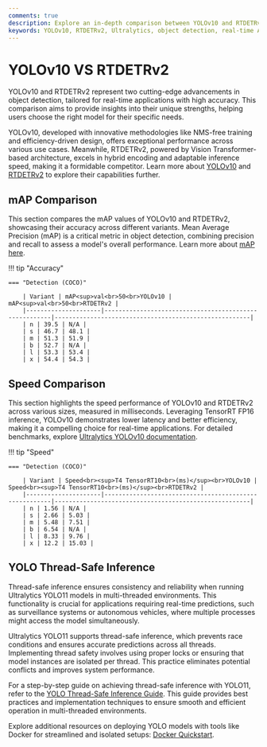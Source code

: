 ```yaml
---
comments: true
description: Explore an in-depth comparison between YOLOv10 and RTDETRv2, examining their performance, efficiency, and capabilities in real-time object detection. Discover how these cutting-edge models excel in computer vision tasks, with applications in edge AI and real-time AI solutions.
keywords: YOLOv10, RTDETRv2, Ultralytics, object detection, real-time AI, edge AI, computer vision, model comparison, AI performance, YOLO models
---
```


# YOLOv10 VS RTDETRv2

YOLOv10 and RTDETRv2 represent two cutting-edge advancements in object detection, tailored for real-time applications with high accuracy. This comparison aims to provide insights into their unique strengths, helping users choose the right model for their specific needs.

YOLOv10, developed with innovative methodologies like NMS-free training and efficiency-driven design, offers exceptional performance across various use cases. Meanwhile, RTDETRv2, powered by Vision Transformer-based architecture, excels in hybrid encoding and adaptable inference speed, making it a formidable competitor. Learn more about [YOLOv10](https://docs.ultralytics.com/models/yolov10/) and [RTDETRv2](https://docs.ultralytics.com/reference/models/rtdetr/model/) to explore their capabilities further.


## mAP Comparison

This section compares the mAP values of YOLOv10 and RTDETRv2, showcasing their accuracy across different variants. Mean Average Precision (mAP) is a critical metric in object detection, combining precision and recall to assess a model's overall performance. Learn more about [mAP here](https://www.ultralytics.com/glossary/mean-average-precision-map).


!!! tip "Accuracy"

	=== "Detection (COCO)"

		| Variant | mAP<sup>val<br>50<br>YOLOv10 | mAP<sup>val<br>50<br>RTDETRv2 |
		|---------------------|-------------------------------------------------------|-------------------------------------------------------|
		| n | 39.5 | N/A |
		| s | 46.7 | 48.1 |
		| m | 51.3 | 51.9 |
		| b | 52.7 | N/A |
		| l | 53.3 | 53.4 |
		| x | 54.4 | 54.3 |
		

## Speed Comparison

This section highlights the speed performance of YOLOv10 and RTDETRv2 across various sizes, measured in milliseconds. Leveraging TensorRT FP16 inference, YOLOv10 demonstrates lower latency and better efficiency, making it a compelling choice for real-time applications. For detailed benchmarks, explore [Ultralytics YOLOv10 documentation](https://docs.ultralytics.com/models/yolov10/).


!!! tip "Speed"

	=== "Detection (COCO)"

		| Variant | Speed<br><sup>T4 TensorRT10<br>(ms)</sup><br>YOLOv10 | Speed<br><sup>T4 TensorRT10<br>(ms)</sup><br>RTDETRv2 |
		|---------------------|-------------------------------------------------------|-------------------------------------------------------|
		| n | 1.56 | N/A |
		| s | 2.66 | 5.03 |
		| m | 5.48 | 7.51 |
		| b | 6.54 | N/A |
		| l | 8.33 | 9.76 |
		| x | 12.2 | 15.03 |

## YOLO Thread-Safe Inference

Thread-safe inference ensures consistency and reliability when running Ultralytics YOLO11 models in multi-threaded environments. This functionality is crucial for applications requiring real-time predictions, such as surveillance systems or autonomous vehicles, where multiple processes might access the model simultaneously.

Ultralytics YOLO11 supports thread-safe inference, which prevents race conditions and ensures accurate predictions across all threads. Implementing thread safety involves using proper locks or ensuring that model instances are isolated per thread. This practice eliminates potential conflicts and improves system performance.

For a step-by-step guide on achieving thread-safe inference with YOLO11, refer to the [YOLO Thread-Safe Inference Guide](https://docs.ultralytics.com/guides/yolo-thread-safe-inference/). This guide provides best practices and implementation techniques to ensure smooth and efficient operation in multi-threaded environments.

Explore additional resources on deploying YOLO models with tools like Docker for streamlined and isolated setups: [Docker Quickstart](https://docs.ultralytics.com/guides/docker-quickstart/).
